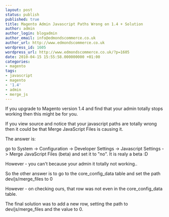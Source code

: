 ```yaml
---
layout: post
status: publish
published: true
title: Magento Admin Javascript Paths Wrong on 1.4 + Solution
author: admin
author_login: blogadmin
author_email: info@edmondscommerce.co.uk
author_url: http://www.edmondscommerce.co.uk
wordpress_id: 1605
wordpress_url: http://www.edmondscommerce.co.uk/?p=1605
date: 2010-04-15 15:55:58.000000000 +01:00
categories:
- magento
tags:
- javascript
- magento
- '1.4'
- admin
- merge_js
---
```

If you upgrade to Magento version 1.4 and find that your admin totally stops working then this might be for you.

If you view source and notice that your javascript paths are totally wrong then it could be that Merge JavaScript Files is causing it.

The answer is:

go to System -> Configuration -> Developer Settings -> Javascript Settings -> Merge JavaScript Files (beta) and set it to "no". It is realy a beta :D

However - you can't because your admin it totally not working..

So the other answer is to go to the core_config_data table and set the path dev/js/merge_files to 0

However - on checking ours, that row was not even in the core_config_data table.

The final solution was to add a new row, setting the path to dev/js/merge_files and the value to 0.
